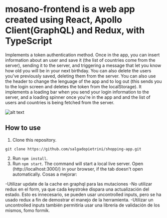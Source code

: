 # mosano-frontend is a web app created using React, Apollo Client(GraphQL) and Redux, with TypeScript

Implements a token authentication method. Once in the app, you can insert information about an user and save it (the list of countries come from the server), sending it to the server, and triggering a message that let you know how old you will be in your next birthday. You can also delete the users you've previously saved, deleting them from the server. You can also use the header to change the lenguage of the app and to log out (this sends you to the login screen and deletes the token from the localStorage). It implements a loading bar when you send your login information to the server, and a loading spinner once you're in the app and and the list of users and countries is being fetched from the server.

![alt text](https://postimg.cc/WddmDpqK)

## How to use

1. Clone this repository.

```
git clone https://github.com/salgadopietrini/shopping-app.git
```

2. Run `npm install`.
3. Run `npm start`. The command will start a local live server. Open (http://localhost:3000/) in your browser, if the tab doesn't open automatically.
   Cosas a mejorar:

-Utilizar update de la cache en graphql para las mutaciones
-No utilizar redux en el form, ya que cada keystroke dispara una actualización del estado. Esto es innecesario, se pueden usar uncontrolled inputs, pero se ha usado redux a fin de demostrar el manejo de la herramienta.
-Utilizar un uncontrolled inputs también permitiría usar una librería de validación de los mismos, fomo formik.
